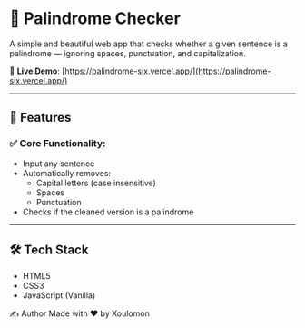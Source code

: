 # 🧠 Palindrome Checker

A simple and beautiful web app that checks whether a given sentence is a palindrome — ignoring spaces, punctuation, and capitalization.

🔗 **Live Demo**: [https://palindrome-six.vercel.app/](https://palindrome-six.vercel.app/)

---

## 🚀 Features

### ✅ Core Functionality:
- Input any sentence
- Automatically removes:
  - Capital letters (case insensitive)
  - Spaces
  - Punctuation
- Checks if the cleaned version is a palindrome

---

## 🛠️ Tech Stack
- HTML5
- CSS3 
- JavaScript (Vanilla)


✍️ Author
Made with ❤️ by Xoulomon
